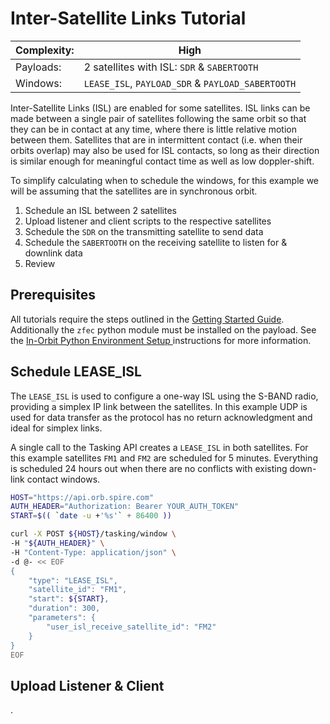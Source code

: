 # Inter-Satellite Links Tutorial

|Complexity:|High|
|-|-|
|Payloads:|2 satellites with ISL: `SDR` & `SABERTOOTH`|
|Windows:|`LEASE_ISL`, `PAYLOAD_SDR` & `PAYLOAD_SABERTOOTH`|


Inter-Satellite Links (ISL) are enabled for some satellites. ISL links can be made between a single pair of satellites following the same orbit so that they can be in contact at any time, where there is little relative motion between them. Satellites that are in intermittent contact (i.e. when their orbits overlap) may also be used for ISL contacts, so long as their direction is similar enough for meaningful contact time as well as low doppler-shift.


To simplify calculating when to schedule the windows, for this example we will be assuming that the satellites are in synchronous orbit.


1. Schedule an ISL between 2 satellites
1. Upload listener and client scripts to the respective satellites
1. Schedule the `SDR` on the transmitting satellite to send data
1. Schedule the `SABERTOOTH` on the receiving satellite to listen for & downlink data
1. Review


## Prerequisites

All tutorials require the steps outlined in the [Getting Started Guide](GettingStarted.md#execution-environment-setup). Additionally the `zfec` python module must be installed on the payload. See the [In-Orbit Python Environment Setup
](../../dev-env/in-orbit/) instructions for more information.


## Schedule LEASE_ISL

The `LEASE_ISL` is used to configure a one-way ISL using the S-BAND radio, providing a simplex IP link between the satellites. In this example UDP is used for data transfer as the protocol has no return acknowledgment and ideal for simplex links.

A single call to the Tasking API creates a `LEASE_ISL` in both satellites. For this example satellites `FM1` and `FM2` are scheduled for 5 minutes. Everything is scheduled 24 hours out when there are no conflicts with existing down-link contact windows.


```bash
HOST="https://api.orb.spire.com"
AUTH_HEADER="Authorization: Bearer YOUR_AUTH_TOKEN"
START=$(( `date -u +'%s'` + 86400 ))

curl -X POST ${HOST}/tasking/window \
-H "${AUTH_HEADER}" \
-H "Content-Type: application/json" \
-d @- << EOF
{
    "type": "LEASE_ISL",
    "satellite_id": "FM1",
    "start": ${START},
    "duration": 300,
    "parameters": {
        "user_isl_receive_satellite_id": "FM2"
    }
}
EOF
```


## Upload Listener & Client



.